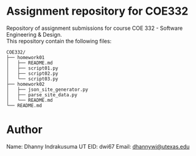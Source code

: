 # Assignment repository for COE332
Repository of assignment submissions for course COE 332 - Software Engineering & Design.
<br>
This repository contain the following files:
```
COE332/
├── homework01
│   ├── README.md
│   ├── script01.py
│   ├── script02.py
│   └── script03.py
├── homework02
│   ├── json_site_generator.py
│   ├── parse_site_data.py
│   └── README.md
└── README.md
```


# Author
Name: Dhanny Indrakusuma
UT EID: dwi67
Email: dhannywi@utexas.edu
